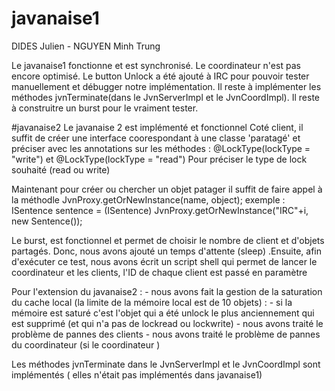 # javanaise1
DIDES Julien - NGUYEN Minh Trung

Le javanaise1 fonctionne et est synchronisé.
Le coordinateur n'est pas encore optimisé.
Le button Unlock a été ajouté à IRC pour pouvoir tester manuellement et débugger notre implémentation.
Il reste à implémenter les méthodes jvnTerminate(dans le JvnServerImpl et le JvnCoordImpl).
Il reste à construitre un burst pour le vraiment tester.


#javanaise2
Le javanaise 2 est implémenté et fonctionnel
Coté client, il suffit de créer une interface coorespondant à une classe 'paratagé' et préciser avec les annotations sur les méthodes : @LockType(lockType = "write") et @LockType(lockType = "read")
Pour préciser le type de lock souhaité (read ou write)

Maintenant pour créer ou chercher un objet patager il suffit de faire appel à la méthodle JvnProxy.getOrNewInstance(name, object);
exemple : ISentence sentence = (ISentence) JvnProxy.getOrNewInstance("IRC"+i, new Sentence());


Le burst, est fonctionnel et permet de choisir le nombre de client et d'objets partagés. Donc, nous avons ajouté un temps d'attente (sleep) .Ensuite, afin d'exécuter ce test, nous avons écrit un script shell qui permet de lancer le coordinateur et les clients, l'ID de chaque client est passé en paramètre 


Pour l'extension du javanaise2 : 
	- nous avons fait la gestion de la saturation du cache local (la limite de la mémoire local est de 10 objets) : 
		- si la mémoire est saturé c'est l'objet qui a été unlock le plus anciennement qui est supprimé (et qui n'a pas de lockread ou lockwrite)
	- nous avons traité le problème de pannes des clients
	- nous avons traité le problème de pannes du coordinateur (si le coordinateur )

Les méthodes jvnTerminate dans le JvnServerImpl et le JvnCoordImpl sont implémentés ( elles n'était pas implémentés dans javanaise1)


